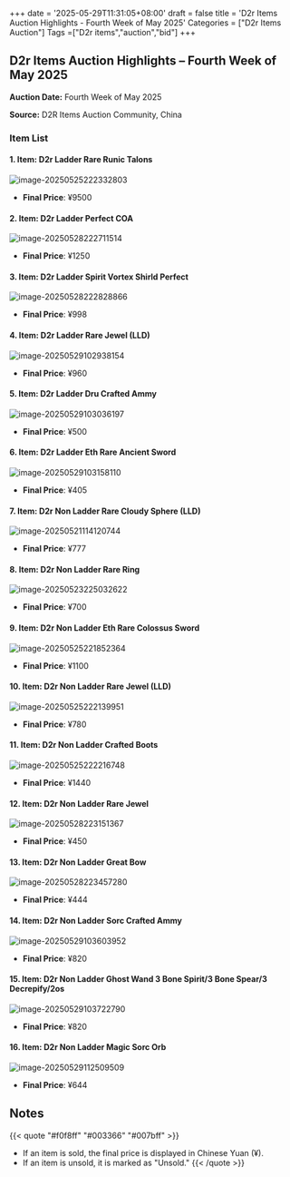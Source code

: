 +++
date = '2025-05-29T11:31:05+08:00'
draft = false
title = 'D2r Items Auction Highlights - Fourth Week of May 2025'
Categories = ["D2r Items Auction"]
Tags =["D2r items","auction","bid"]
+++

## D2r Items Auction Highlights – Fourth Week of May 2025

**Auction Date:** Fourth Week of May 2025

**Source:** D2R Items Auction Community, China

### Item List

#### 1. Item: D2r Ladder Rare Runic Talons

![image-20250525222332803](https://raw.githubusercontent.com/cnlinuxcode/typora/master/202505291132701.png)

- **Final Price**: ¥9500

#### 2. Item: D2r Ladder Perfect COA

![image-20250528222711514](https://raw.githubusercontent.com/cnlinuxcode/typora/master/202505291133663.png)

- **Final Price**: ¥1250

#### 3. Item: D2r Ladder Spirit Vortex Shirld  Perfect

![image-20250528222828866](https://raw.githubusercontent.com/cnlinuxcode/typora/master/202505291134001.png)

- **Final Price**: ¥998

#### 4. Item: D2r Ladder Rare Jewel (LLD)

![image-20250529102938154](https://raw.githubusercontent.com/cnlinuxcode/typora/master/202505291135660.png)

- **Final Price**: ¥960

#### 5. Item: D2r Ladder Dru Crafted Ammy

![image-20250529103036197](https://raw.githubusercontent.com/cnlinuxcode/typora/master/202505291136163.png)

- **Final Price**: ¥500

#### 6. Item: D2r Ladder Eth Rare Ancient Sword

![image-20250529103158110](https://raw.githubusercontent.com/cnlinuxcode/typora/master/202505291136028.png)

- **Final Price**: ¥405

#### 7. Item: D2r Non Ladder Rare Cloudy Sphere (LLD)

![image-20250521114120744](https://raw.githubusercontent.com/cnlinuxcode/typora/master/202505291137680.png)

- **Final Price**: ¥777

#### 8. Item: D2r Non Ladder Rare Ring

![image-20250523225032622](https://raw.githubusercontent.com/cnlinuxcode/typora/master/202505291138409.png)

- **Final Price**: ¥700

#### 9. Item: D2r Non Ladder Eth Rare Colossus Sword

![image-20250525221852364](https://raw.githubusercontent.com/cnlinuxcode/typora/master/202505291139427.png)

- **Final Price**: ¥1100

#### 10. Item: D2r Non Ladder Rare Jewel (LLD)

![image-20250525222139951](https://raw.githubusercontent.com/cnlinuxcode/typora/master/202505291234879.png)

- **Final Price**: ¥780

#### 11. Item: D2r Non Ladder Crafted Boots

![image-20250525222216748](https://raw.githubusercontent.com/cnlinuxcode/typora/master/202505291235120.png)

- **Final Price**: ¥1440

#### 12. Item: D2r Non Ladder Rare Jewel

![image-20250528223151367](https://raw.githubusercontent.com/cnlinuxcode/typora/master/202505291236349.png)

- **Final Price**: ¥450

#### 13. Item: D2r Non Ladder Great Bow

![image-20250528223457280](https://raw.githubusercontent.com/cnlinuxcode/typora/master/202505291236851.png)

- **Final Price**: ¥444

#### 14. Item: D2r Non Ladder Sorc Crafted Ammy

![image-20250529103603952](https://raw.githubusercontent.com/cnlinuxcode/typora/master/202505291237952.png)

- **Final Price**: ¥820

#### 15. Item: D2r Non Ladder Ghost Wand 3 Bone Spirit/3 Bone Spear/3 Decrepify/2os

![image-20250529103722790](https://raw.githubusercontent.com/cnlinuxcode/typora/master/202505291237343.png)

- **Final Price**: ¥820

#### 16. Item: D2r Non Ladder Magic Sorc Orb

![image-20250529112509509](https://raw.githubusercontent.com/cnlinuxcode/typora/master/202505291239976.png)

- **Final Price**: ¥644



## Notes

{{< quote "#f0f8ff" "#003366" "#007bff" >}}

- If an item is sold, the final price is displayed in Chinese Yuan (¥).
- If an item is unsold, it is marked as "Unsold."
  {{< /quote >}}
